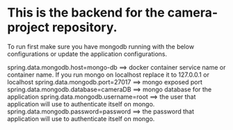 # This is the backend for the camera-project repository.

To run first make sure you have mongodb running with the below configurations or update the application configurations.

spring.data.mongodb.host=mongo-db ==> docker container service name or container name. If you run mongo on localhost replace it to 127.0.0.1 or localhost
spring.data.mongodb.port=27017 ==> mongo exposed port
spring.data.mongodb.database=cameraDB ==> mongo database for the application
spring.data.mongodb.username=root ==> the user that application will use to authenticate itself on mongo.
spring.data.mongodb.password=password ==> the password that application will use to authenticate itself on mongo.


